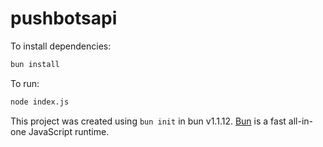 # pushbotsapi

To install dependencies:

```bash
bun install
```

To run:

```bash
node index.js
```

This project was created using `bun init` in bun v1.1.12. [Bun](https://bun.sh) is a fast all-in-one JavaScript runtime.
